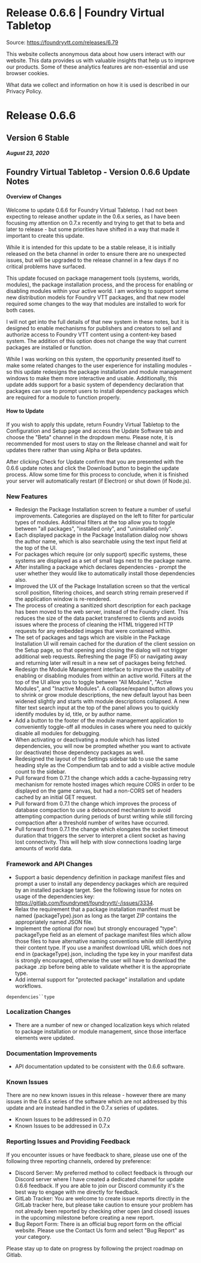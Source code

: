 # Release 0.6.6 | Foundry Virtual Tabletop

Source: https://foundryvtt.com/releases/6.79

This website collects anonymous data about how users interact with our website. This data provides us with 
        valuable insights that help us to improve our products. Some of these analytics features are non-essential 
        and use browser cookies.

What data we collect and information on how it is used is described in our 
        Privacy Policy.


# Release 0.6.6


## Version 6 Stable


##### August 23, 2020


## Foundry Virtual Tabletop - Version 0.6.6 Update Notes


#### Overview of Changes

Welcome to update 0.6.6 for Foundry Virtual Tabletop. I had not been expecting to release another update in the 0.6.x series, as I have been focusing my attention on 0.7.x recently and trying to get that to beta and later to release - but some priorities have shifted in a way that made it important to create this update.

While it is intended for this update to be a stable release, it is initially released on the beta channel in order to ensure there are no unexpected issues, but will be upgraded to the release channel in a few days if no critical problems have surfaced.

This update focused on package management tools (systems, worlds, modules), the package installation process, and the process for enabling or disabling modules within your active world. I am working to support some new distribution models for Foundry VTT packages, and that new model required some changes to the way that modules are installed to work for both cases.

I will not get into the full details of that new system in these notes, but it is designed to enable mechanisms for publishers and creators to sell and authorize access to Foundry VTT content using a content-key based system. The addition of this option does not change the way that current packages are installed or function.

While I was working on this system, the opportunity presented itself to make some related changes to the user experience for installing modules - so this update redesigns the package installation and module management windows to make them more interactive and usable. Additionally, this update adds support for a basic system of dependency declaration that packages can use to prompt users to install dependency packages which are required for a module to function properly.


#### How to Update

If you wish to apply this update, return Foundry Virtual Tabletop to the Configuration and Setup page and access the Update Software tab and choose the "Beta" channel in the dropdown menu. Please note, it is recommended for most users to stay on the Release channel and wait for updates there rather than using Alpha or Beta updates.

After clicking Check for Update confirm that you are presented with the 0.6.6 update notes and click the Download button to begin the update process. Allow some time for this process to conclude, when it is finished your server will automatically restart (if Electron) or shut down (if Node.js).


### New Features

- Redesign the Package Installation screen to feature a number of useful improvements. Categories are displayed on the left to filter for particular types of modules. Additional filters at the top allow you to toggle between "all packages", "installed only", and "uninstalled only".
- Each displayed package in the Package Installation dialog now shows the author name, which is also searchable using the text input field at the top of the UI.
- For packages which require (or only support) specific systems, these systems are displayed as a set of small tags next to the package name.
- After installing a package which declares dependencies - prompt the user whether they would like to automatically install those dependencies also.
- Improved the UX of the Package Installation screen so that the vertical scroll position, filtering choices, and search string remain preserved if the application window is re-rendered.
- The process of creating a sanitized short description for each package has been moved to the web server, instead of the Foundry client. This reduces the size of the data packet transferred to clients and avoids issues where the process of cleaning the HTML triggered HTTP requests for any embedded images that were contained within.
- The set of packages and tags which are visible in the Package Installation UI will remain cached for the duration of the client session on the Setup page, so that opening and closing the dialog will not trigger additional web requests. Refreshing the page (F5) or navigating away and returning later will result in a new set of packages being fetched.
- Redesign the Module Management interface to improve the usability of enabling or disabling modules from within an active world. Filters at the top of the UI allow you to toggle between "All Modules", "Active Modules", and "Inactive Modules". A collapse/expand button allows you to shrink or grow module descriptions, the new default layout has been widened slightly and starts with module descriptions collapsed. A new filter text search input at the top of the panel allows you to quickly identify modules by id, title, or by author name.
- Add a button to the footer of the module management application to conveniently toggle-off all modules in cases where you need to quickly disable all modules for debugging.
- When activating or deactivating a module which has listed dependencies, you will now be prompted whether you want to activate (or deactivate) those dependency packages as well.
- Redesigned the layout of the Settings sidebar tab to use the same heading style as the Compendium tab and to add a visible active module count to the sidebar.
- Pull forward from 0.7.1 the change which adds a cache-bypassing retry mechanism for remote hosted images which require CORS in order to be displayed on the game canvas, but had a non-CORS set of headers cached by an initial GET request.
- Pull forward from 0.7.1 the change which improves the process of database compaction to use a debounced mechanism to avoid attempting compaction during periods of burst writing while still forcing compaction after a threshold number of writes have occurred.
- Pull forward from 0.7.1 the change which elongates the socket timeout duration that triggers the server to interpret a client socket as having lost connectivity. This will help with slow connections loading large amounts of world data.


### Framework and API Changes

- Support a basic dependency definition in package manifest files and prompt a user to install any dependency packages which are required by an installed package target. See the following issue for notes on usage of the dependencies key: https://gitlab.com/foundrynet/foundryvtt/-/issues/3334.
- Relax the requirement that a package installation manifest must be named {packageType}.json as long as the target ZIP contains the appropriately named JSON file.
- Implement the optional (for now) but strongly encouraged "type": packageType field as an element of package manifest files which allow those files to have alternative naming conventions while still identifying their content type. If you use a manifest download URL which does not end in {packageType}.json, including the type key in your manifest data is strongly encouraged, otherwise the user will have to download the package .zip before being able to validate whether it is the appropriate type.
- Add internal support for "protected package" installation and update workflows.

`dependencies``type`
### Localization Changes

- There are a number of new or changed localization keys which related to package installation or module management, since those interface elements were updated.


### Documentation Improvements

- API documentation updated to be consistent with the 0.6.6 software.


### Known Issues

There are no new known issues in this release - however there are many issues in the 0.6.x series of the software which are not addressed by this update and are instead handled in the 0.7.x series of updates.

- Known Issues to be addressed in 0.7.0
- Known Issues to be addressed in 0.7.x


### Reporting Issues and Providing Feedback

If you encounter issues or have feedback to share, please use one of the following three reporting channels, ordered by preference:

- Discord Server: My preferred method to collect feedback is through our Discord server where I have created a dedicated channel for update 0.6.6 feedback. If you are able to join our Discord community it's the best way to engage with me directly for feedback.
- GitLab Tracker: You are welcome to create issue reports directly in the GitLab tracker here, but please take caution to ensure your problem has not already been reported by checking other open (and closed) issues in the upcoming milestone before creating a new report.
- Bug Report Form: There is an official bug report form on the official website. Please use the Contact Us form and select "Bug Report" as your category.

Please stay up to date on progress by following the project roadmap on Gitlab.

